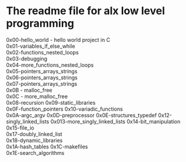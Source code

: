 # The readme file for alx low level programming  
0x00-hello_world - hello world project in C  
0x01-variables_if_else_while  
0x02-functions_nested_loops  
0x03-debugging  
0x04-more_functions_nested_loops  
0x05-pointers_arrays_strings  
0x06-pointers_arrays_strings  
0x07-pointers_arrays_strings  
0x0B - malloc_free  
0x0C - more_malloc_free  
0x08-recursion 
0x09-static_libraries  
0x0F-function_pointers 
0x10-variadic_functions   
0x0A-argc_argv 
0x0D-preprocessor 
0x0E-structures_typedef 
0x12-singly_linked_lists 
0x013-more_singly_linked_lists 
0x14-bit_manipulation 
0x15-file_io  
0x17-doubly_linked_list  
0x18-dynamic_libraries  
0x1A-hash_tables
0x1C-makefiles  
0x1E-search_algorithms  
